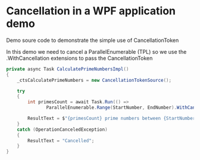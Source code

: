# Cancellation in a WPF application demo
Demo soure code to demonstrate the simple use of CancellationToken

In this demo we need to cancel a ParallelEnumerable (TPL) so we use the .WithCancellation extensions to pass the CancellationToken

```csharp
private async Task CalculatePrimeNumbersImpl()
{
    _ctsCalculatePrimeNumbers = new CancellationTokenSource();

    try
    {
        int primesCount = await Task.Run(() => 
               ParallelEnumerable.Range(StartNumber, EndNumber).WithCancellation(_ctsCalculatePrimeNumbers.Token).Count(n => Enumerable.Range(2, (int)Math.Sqrt(n) - 1).All(i => n % i > 0)));

        ResultText = $"{primesCount} prime numbers between {StartNumber} and {EndNumber}";
    }
    catch (OperationCanceledException)
    {
        ResultText = "Cancelled";
    }
}
```
